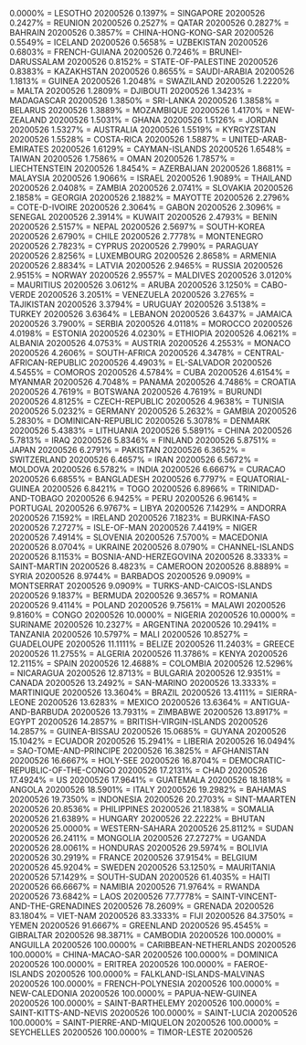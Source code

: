 0.0000% = LESOTHO 20200526 
0.1397% = SINGAPORE 20200526 
0.2427% = REUNION 20200526 
0.2527% = QATAR 20200526 
0.2827% = BAHRAIN 20200526 
0.3857% = CHINA-HONG-KONG-SAR 20200526 
0.5549% = ICELAND 20200526 
0.5658% = UZBEKISTAN 20200526 
0.6803% = FRENCH-GUIANA 20200526 
0.7246% = BRUNEI-DARUSSALAM 20200526 
0.8152% = STATE-OF-PALESTINE 20200526 
0.8383% = KAZAKHSTAN 20200526 
0.8655% = SAUDI-ARABIA 20200526 
1.1813% = GUINEA 20200526 
1.2048% = SWAZILAND 20200526 
1.2220% = MALTA 20200526 
1.2809% = DJIBOUTI 20200526 
1.3423% = MADAGASCAR 20200526 
1.3850% = SRI-LANKA 20200526 
1.3858% = BELARUS 20200526 
1.3889% = MOZAMBIQUE 20200526 
1.4170% = NEW-ZEALAND 20200526 
1.5031% = GHANA 20200526 
1.5126% = JORDAN 20200526 
1.5327% = AUSTRALIA 20200526 
1.5519% = KYRGYZSTAN 20200526 
1.5528% = COSTA-RICA 20200526 
1.5887% = UNITED-ARAB-EMIRATES 20200526 
1.6129% = CAYMAN-ISLANDS 20200526 
1.6548% = TAIWAN 20200526 
1.7586% = OMAN 20200526 
1.7857% = LIECHTENSTEIN 20200526 
1.8454% = AZERBAIJAN 20200526 
1.8681% = MALAYSIA 20200526 
1.9066% = ISRAEL 20200526 
1.9089% = THAILAND 20200526 
2.0408% = ZAMBIA 20200526 
2.0741% = SLOVAKIA 20200526 
2.1858% = GEORGIA 20200526 
2.1882% = MAYOTTE 20200526 
2.2796% = COTE-D-IVOIRE 20200526 
2.3064% = GABON 20200526 
2.3096% = SENEGAL 20200526 
2.3914% = KUWAIT 20200526 
2.4793% = BENIN 20200526 
2.5157% = NEPAL 20200526 
2.5697% = SOUTH-KOREA 20200526 
2.6790% = CHILE 20200526 
2.7778% = MONTENEGRO 20200526 
2.7823% = CYPRUS 20200526 
2.7990% = PARAGUAY 20200526 
2.8256% = LUXEMBOURG 20200526 
2.8658% = ARMENIA 20200526 
2.8834% = LATVIA 20200526 
2.9465% = RUSSIA 20200526 
2.9515% = NORWAY 20200526 
2.9557% = MALDIVES 20200526 
3.0120% = MAURITIUS 20200526 
3.0612% = ARUBA 20200526 
3.1250% = CABO-VERDE 20200526 
3.2051% = VENEZUELA 20200526 
3.2765% = TAJIKISTAN 20200526 
3.3794% = URUGUAY 20200526 
3.5138% = TURKEY 20200526 
3.6364% = LEBANON 20200526 
3.6437% = JAMAICA 20200526 
3.7900% = SERBIA 20200526 
4.0118% = MOROCCO 20200526 
4.0198% = ESTONIA 20200526 
4.0230% = ETHIOPIA 20200526 
4.0621% = ALBANIA 20200526 
4.0753% = AUSTRIA 20200526 
4.2553% = MONACO 20200526 
4.2606% = SOUTH-AFRICA 20200526 
4.3478% = CENTRAL-AFRICAN-REPUBLIC 20200526 
4.4903% = EL-SALVADOR 20200526 
4.5455% = COMOROS 20200526 
4.5784% = CUBA 20200526 
4.6154% = MYANMAR 20200526 
4.7048% = PANAMA 20200526 
4.7486% = CROATIA 20200526 
4.7619% = BOTSWANA 20200526 
4.7619% = BURUNDI 20200526 
4.8125% = CZECH-REPUBLIC 20200526 
4.9638% = TUNISIA 20200526 
5.0232% = GERMANY 20200526 
5.2632% = GAMBIA 20200526 
5.2830% = DOMINICAN-REPUBLIC 20200526 
5.3078% = DENMARK 20200526 
5.4383% = LITHUANIA 20200526 
5.5891% = CHINA 20200526 
5.7813% = IRAQ 20200526 
5.8346% = FINLAND 20200526 
5.8751% = JAPAN 20200526 
6.2791% = PAKISTAN 20200526 
6.3652% = SWITZERLAND 20200526 
6.4657% = IRAN 20200526 
6.5672% = MOLDOVA 20200526 
6.5782% = INDIA 20200526 
6.6667% = CURACAO 20200526 
6.6855% = BANGLADESH 20200526 
6.7797% = EQUATORIAL-GUINEA 20200526 
6.8421% = TOGO 20200526 
6.8966% = TRINIDAD-AND-TOBAGO 20200526 
6.9425% = PERU 20200526 
6.9614% = PORTUGAL 20200526 
6.9767% = LIBYA 20200526 
7.1429% = ANDORRA 20200526 
7.1592% = IRELAND 20200526 
7.1823% = BURKINA-FASO 20200526 
7.2727% = ISLE-OF-MAN 20200526 
7.4419% = NIGER 20200526 
7.4914% = SLOVENIA 20200526 
7.5700% = MACEDONIA 20200526 
8.0704% = UKRAINE 20200526 
8.0790% = CHANNEL-ISLANDS 20200526 
8.1153% = BOSNIA-AND-HERZEGOVINA 20200526 
8.3333% = SAINT-MARTIN 20200526 
8.4823% = CAMEROON 20200526 
8.8889% = SYRIA 20200526 
8.9744% = BARBADOS 20200526 
9.0909% = MONTSERRAT 20200526 
9.0909% = TURKS-AND-CAICOS-ISLANDS 20200526 
9.1837% = BERMUDA 20200526 
9.3657% = ROMANIA 20200526 
9.4114% = POLAND 20200526 
9.7561% = MALAWI 20200526 
9.8160% = CONGO 20200526 
10.0000% = NIGERIA 20200526 
10.0000% = SURINAME 20200526 
10.2327% = ARGENTINA 20200526 
10.2941% = TANZANIA 20200526 
10.5797% = MALI 20200526 
10.8527% = GUADELOUPE 20200526 
11.1111% = BELIZE 20200526 
11.2403% = GREECE 20200526 
11.2755% = ALGERIA 20200526 
11.3786% = KENYA 20200526 
12.2115% = SPAIN 20200526 
12.4688% = COLOMBIA 20200526 
12.5296% = NICARAGUA 20200526 
12.8713% = BULGARIA 20200526 
12.9351% = CANADA 20200526 
13.2492% = SAN-MARINO 20200526 
13.3333% = MARTINIQUE 20200526 
13.3604% = BRAZIL 20200526 
13.4111% = SIERRA-LEONE 20200526 
13.6283% = MEXICO 20200526 
13.6364% = ANTIGUA-AND-BARBUDA 20200526 
13.7931% = ZIMBABWE 20200526 
13.8917% = EGYPT 20200526 
14.2857% = BRITISH-VIRGIN-ISLANDS 20200526 
14.2857% = GUINEA-BISSAU 20200526 
15.0685% = GUYANA 20200526 
15.1042% = ECUADOR 20200526 
15.2941% = LIBERIA 20200526 
16.0494% = SAO-TOME-AND-PRINCIPE 20200526 
16.3825% = AFGHANISTAN 20200526 
16.6667% = HOLY-SEE 20200526 
16.8704% = DEMOCRATIC-REPUBLIC-OF-THE-CONGO 20200526 
17.2131% = CHAD 20200526 
17.4924% = US 20200526 
17.9641% = GUATEMALA 20200526 
18.1818% = ANGOLA 20200526 
18.5901% = ITALY 20200526 
19.2982% = BAHAMAS 20200526 
19.7350% = INDONESIA 20200526 
20.2703% = SINT-MAARTEN 20200526 
20.8536% = PHILIPPINES 20200526 
21.1838% = SOMALIA 20200526 
21.6389% = HUNGARY 20200526 
22.2222% = BHUTAN 20200526 
25.0000% = WESTERN-SAHARA 20200526 
25.8112% = SUDAN 20200526 
26.2411% = MONGOLIA 20200526 
27.2727% = UGANDA 20200526 
28.0061% = HONDURAS 20200526 
29.5974% = BOLIVIA 20200526 
30.2919% = FRANCE 20200526 
37.9154% = BELGIUM 20200526 
45.9204% = SWEDEN 20200526 
53.1250% = MAURITANIA 20200526 
57.1429% = SOUTH-SUDAN 20200526 
61.4035% = HAITI 20200526 
66.6667% = NAMIBIA 20200526 
71.9764% = RWANDA 20200526 
73.6842% = LAOS 20200526 
77.7778% = SAINT-VINCENT-AND-THE-GRENADINES 20200526 
78.2609% = GRENADA 20200526 
83.1804% = VIET-NAM 20200526 
83.3333% = FIJI 20200526 
84.3750% = YEMEN 20200526 
91.6667% = GREENLAND 20200526 
95.4545% = GIBRALTAR 20200526 
98.3871% = CAMBODIA 20200526 
100.0000% = ANGUILLA 20200526 
100.0000% = CARIBBEAN-NETHERLANDS 20200526 
100.0000% = CHINA-MACAO-SAR 20200526 
100.0000% = DOMINICA 20200526 
100.0000% = ERITREA 20200526 
100.0000% = FAEROE-ISLANDS 20200526 
100.0000% = FALKLAND-ISLANDS-MALVINAS 20200526 
100.0000% = FRENCH-POLYNESIA 20200526 
100.0000% = NEW-CALEDONIA 20200526 
100.0000% = PAPUA-NEW-GUINEA 20200526 
100.0000% = SAINT-BARTHELEMY 20200526 
100.0000% = SAINT-KITTS-AND-NEVIS 20200526 
100.0000% = SAINT-LUCIA 20200526 
100.0000% = SAINT-PIERRE-AND-MIQUELON 20200526 
100.0000% = SEYCHELLES 20200526 
100.0000% = TIMOR-LESTE 20200526 
